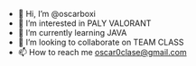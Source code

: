 - 👋 Hi, I’m @oscarboxi
- 👀 I’m interested in PALY VALORANT
- 🌱 I’m currently learning JAVA
- 💞️ I’m looking to collaborate on TEAM CLASS
- 📫 How to reach me oscar0clase@gmail.com

<!---
oscarboxi/oscarboxi is a ✨ special ✨ repository because its `README.md` (this file) appears on your GitHub profile.
You can click the Preview link to take a look at your changes.
--->
